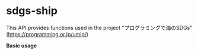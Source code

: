 # sdgs-ship

This API provides functions used in the project "プログラミングで海のSDGs" (https://programming.or.jp/umip/)


**Basic usage**
